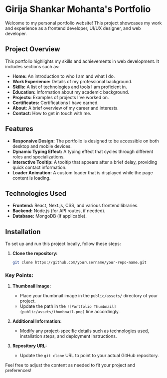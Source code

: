 # Girija Shankar Mohanta's Portfolio

Welcome to my personal portfolio website! This project showcases my work and experience as a frontend developer, UI/UX designer, and web developer.

## Project Overview

This portfolio highlights my skills and achievements in web development. It includes sections such as:

- **Home:** An introduction to who I am and what I do.
- **Work Experience:** Details of my professional background.
- **Skills:** A list of technologies and tools I am proficient in.
- **Education:** Information about my academic background.
- **Projects:** Examples of projects I've worked on.
- **Certificates:** Certifications I have earned.
- **About:** A brief overview of my career and interests.
- **Contact:** How to get in touch with me.

## Features

- **Responsive Design:** The portfolio is designed to be accessible on both desktop and mobile devices.
- **Dynamic Typing Effect:** A typing effect that cycles through different roles and specializations.
- **Interactive Tooltip:** A tooltip that appears after a brief delay, providing quick contact information.
- **Loader Animation:** A custom loader that is displayed while the page content is loading.

## Technologies Used

- **Frontend:** React, Next.js, CSS, and various frontend libraries.
- **Backend:** Node.js (for API routes, if needed).
- **Database:** MongoDB (if applicable).

## Installation

To set up and run this project locally, follow these steps:

1. **Clone the repository:**

   ```bash
   git clone https://github.com/yourusername/your-repo-name.git


### Key Points:

1. **Thumbnail Image:**
   - Place your thumbnail image in the `public/assets/` directory of your project.
   - Update the path in the `![Portfolio Thumbnail](public/assets/thumbnail.png)` line accordingly.

2. **Additional Information:**
   - Modify any project-specific details such as technologies used, installation steps, and deployment instructions.

3. **Repository URL:**
   - Update the `git clone` URL to point to your actual GitHub repository.

Feel free to adjust the content as needed to fit your project and preferences!
